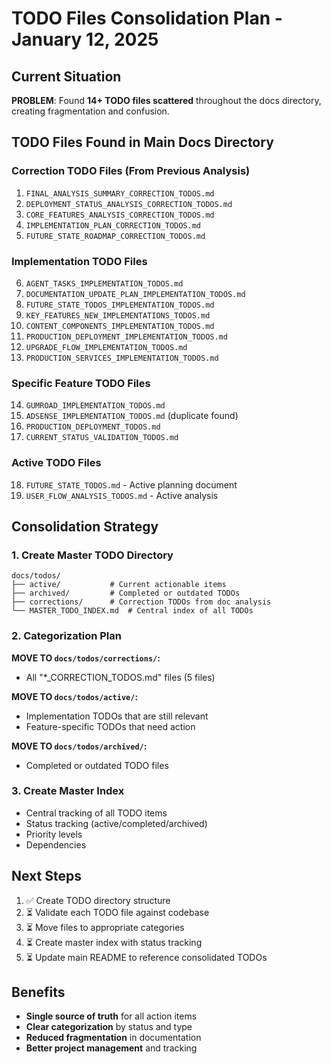 # TODO Files Consolidation Plan - January 12, 2025

## Current Situation

**PROBLEM**: Found **14+ TODO files scattered** throughout the docs directory, creating fragmentation and confusion.

## TODO Files Found in Main Docs Directory

### Correction TODO Files (From Previous Analysis)
1. `FINAL_ANALYSIS_SUMMARY_CORRECTION_TODOS.md`
2. `DEPLOYMENT_STATUS_ANALYSIS_CORRECTION_TODOS.md` 
3. `CORE_FEATURES_ANALYSIS_CORRECTION_TODOS.md`
4. `IMPLEMENTATION_PLAN_CORRECTION_TODOS.md`
5. `FUTURE_STATE_ROADMAP_CORRECTION_TODOS.md`

### Implementation TODO Files
6. `AGENT_TASKS_IMPLEMENTATION_TODOS.md`
7. `DOCUMENTATION_UPDATE_PLAN_IMPLEMENTATION_TODOS.md`
8. `FUTURE_STATE_TODOS_IMPLEMENTATION_TODOS.md`
9. `KEY_FEATURES_NEW_IMPLEMENTATIONS_TODOS.md`
10. `CONTENT_COMPONENTS_IMPLEMENTATION_TODOS.md`
11. `PRODUCTION_DEPLOYMENT_IMPLEMENTATION_TODOS.md`
12. `UPGRADE_FLOW_IMPLEMENTATION_TODOS.md`
13. `PRODUCTION_SERVICES_IMPLEMENTATION_TODOS.md`

### Specific Feature TODO Files
14. `GUMROAD_IMPLEMENTATION_TODOS.md`
15. `ADSENSE_IMPLEMENTATION_TODOS.md` (duplicate found)
16. `PRODUCTION_DEPLOYMENT_TODOS.md`
17. `CURRENT_STATUS_VALIDATION_TODOS.md`

### Active TODO Files
18. `FUTURE_STATE_TODOS.md` - Active planning document
19. `USER_FLOW_ANALYSIS_TODOS.md` - Active analysis

## Consolidation Strategy

### 1. Create Master TODO Directory
```
docs/todos/
├── active/           # Current actionable items
├── archived/         # Completed or outdated TODOs  
├── corrections/      # Correction TODOs from doc analysis
└── MASTER_TODO_INDEX.md  # Central index of all TODOs
```

### 2. Categorization Plan

**MOVE TO `docs/todos/corrections/`:**
- All "*_CORRECTION_TODOS.md" files (5 files)

**MOVE TO `docs/todos/active/`:**
- Implementation TODOs that are still relevant
- Feature-specific TODOs that need action

**MOVE TO `docs/todos/archived/`:**
- Completed or outdated TODO files

### 3. Create Master Index
- Central tracking of all TODO items
- Status tracking (active/completed/archived)
- Priority levels
- Dependencies

## Next Steps

1. ✅ Create TODO directory structure
2. ⏳ Validate each TODO file against codebase
3. ⏳ Move files to appropriate categories  
4. ⏳ Create master index with status tracking
5. ⏳ Update main README to reference consolidated TODOs

## Benefits

- **Single source of truth** for all action items
- **Clear categorization** by status and type
- **Reduced fragmentation** in documentation
- **Better project management** and tracking 